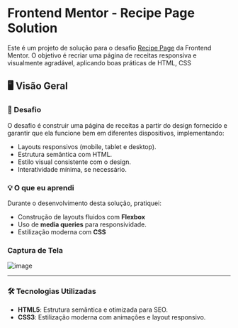 # Frontend Mentor - Recipe Page Solution

Este é um projeto de solução para o desafio [Recipe Page](https://www.frontendmentor.io/challenges/recipe-page-FOGBrOYR) da Frontend Mentor. O objetivo é recriar uma página de receitas responsiva e visualmente agradável, aplicando boas práticas de HTML, CSS

## 🖥️ Visão Geral

### 🌟 Desafio

O desafio é construir uma página de receitas a partir do design fornecido e garantir que ela funcione bem em diferentes dispositivos, implementando:
- Layouts responsivos (mobile, tablet e desktop).
- Estrutura semântica com HTML.
- Estilo visual consistente com o design.
- Interatividade mínima, se necessário.

### 💡 O que eu aprendi

Durante o desenvolvimento desta solução, pratiquei:
- Construção de layouts fluidos com **Flexbox** 
- Uso de **media queries** para responsividade.
- Estilização moderna com **CSS** 


### Captura de Tela

![image](https://github.com/user-attachments/assets/f8b14da4-29fc-4675-befa-142678f2fc20)

---


### 🛠️ Tecnologias Utilizadas

- **HTML5**: Estrutura semântica e otimizada para SEO.
- **CSS3**: Estilização moderna com animações e layout responsivo.

